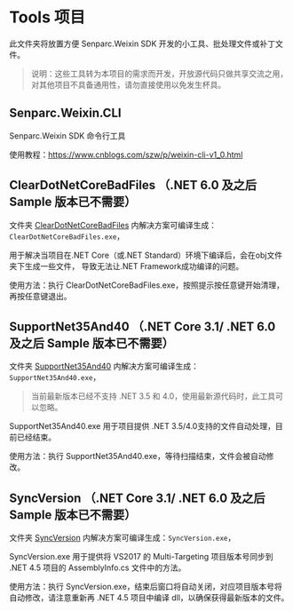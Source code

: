 # Tools 项目
此文件夹将放置方便 Senparc.Weixin SDK 开发的小工具、批处理文件或补丁文件。

> 说明：这些工具转为本项目的需求而开发，开放源代码只做共享交流之用，对其他项目不具备通用性，请勿直接使用以免发生杯具。

## Senparc.Weixin.CLI
Senparc.Weixin SDK 命令行工具

使用教程：https://www.cnblogs.com/szw/p/weixin-cli-v1_0.html

## ClearDotNetCoreBadFiles （.NET 6.0 及之后 Sample 版本已不需要）
文件夹 [ClearDotNetCoreBadFiles](./ClearDotNetCoreBadFiles) 内解决方案可编译生成：`ClearDotNetCoreBadFiles.exe`，

用于解决当项目在.NET Core（或.NET Standard）环境下编译后，会在obj文件夹下生成一些文件，
导致无法让.NET Framework成功编译的问题。

使用方法：执行 ClearDotNetCoreBadFiles.exe，按照提示按任意键开始清理，再按任意键退出。

## SupportNet35And40 （.NET Core 3.1/ .NET 6.0 及之后 Sample 版本已不需要）
文件夹 [SupportNet35And40](./SupportNet35And40) 内解决方案可编译生成：`SupportNet35And40.exe`，

> 当前最新版本已经不支持 .NET 3.5 和 4.0，使用最新源代码时，此工具可以忽略。

SupportNet35And40.exe 用于项目提供 .NET 3.5/4.0支持的文件自动处理，目前已经结束。

使用方法：执行 SupportNet35And40.exe，等待扫描结束，文件会被自动修改。

## SyncVersion （.NET Core 3.1/ .NET 6.0 及之后 Sample 版本已不需要）
文件夹 [SyncVersion](./SyncVersion) 内解决方案可编译生成：`SyncVersion.exe`，


SyncVersion.exe 用于提供将 VS2017 的 Multi-Targeting 项目版本号同步到 .NET 4.5 项目的 AssemblyInfo.cs 文件中的方法。

使用方法：执行 SyncVersion.exe，结束后窗口将自动关闭，对应项目版本号将自动修改，请注意重新再 .NET 4.5 项目中编译 dll，以确保获得最新版本的文件。
